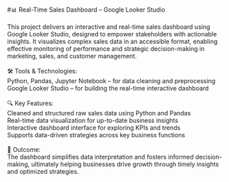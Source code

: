 #📊 Real-Time Sales Dashboard – Google Looker Studio<br>
<br>
This project delivers an interactive and real-time sales dashboard using Google Looker Studio, designed to empower stakeholders with actionable insights. It visualizes complex sales data in an accessible format, enabling effective monitoring of performance and strategic decision-making in marketing, sales, and customer management.<br>
<br>
🛠 Tools & Technologies:<br>
Python, Pandas, Jupyter Notebook – for data cleaning and preprocessing<br>
Google Looker Studio – for building the real-time interactive dashboard<br>
<br>
🔍 Key Features:<br>
Cleaned and structured raw sales data using Python and Pandas<br>
Real-time data visualization for up-to-date business insights<br>
Interactive dashboard interface for exploring KPIs and trends<br>
Supports data-driven strategies across key business functions<br>
<br>
🎯 Outcome:<br>
The dashboard simplifies data interpretation and fosters informed decision-making, ultimately helping businesses drive growth through timely insights and optimized strategies.


